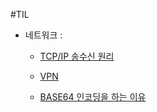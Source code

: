 #TIL

- 네트워크 : 
  * [TCP/IP 송수신 원리](/%EB%84%A4%ED%8A%B8%EC%9B%8C%ED%81%AC/TCP%2CIP%20%EC%86%A1%EC%88%98%EC%8B%A0%20%EC%9B%90%EB%A6%AC.md)

  * [VPN](/%EB%84%A4%ED%8A%B8%EC%9B%8C%ED%81%AC/VPN)
  * [BASE64 인코딩을 하는 이유](/%EB%84%A4%ED%8A%B8%EC%9B%8C%ED%81%AC/Base64%20%EC%9D%B8%EC%BD%94%EB%94%A9%20%ED%95%98%EB%8A%94%20%EC%9D%B4%EC%9C%A0.md)